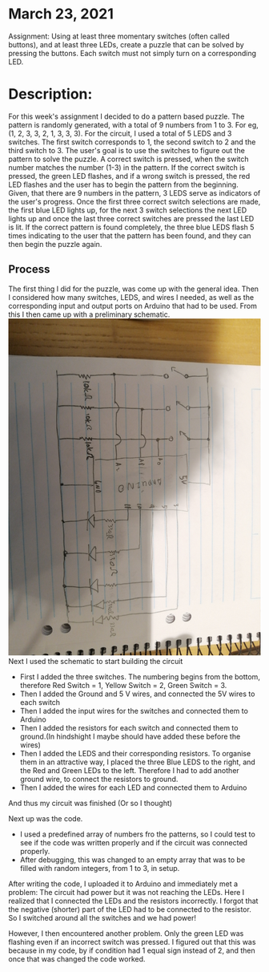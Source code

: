 # March 23, 2021
Assignment: Using at least three momentary switches (often called buttons), and at least three LEDs, create a puzzle that can be solved by pressing the buttons. 
Each switch must not simply turn on a corresponding LED.

# Description: 
For this week's assignment I decided to do a pattern based puzzle. The pattern is randomly generated, with a total of 9 numbers from 1 to 3. 
For eg, (1, 2, 3, 3, 2, 1, 3, 3, 3). For the circuit, I used a total of 5 LEDS and 3 switches. The first switch corresponds to 1, the second switch to 2 and the 
third switch to 3. The user's goal is to use the switches to figure out the pattern to solve the puzzle. A correct switch is pressed, when the switch number 
matches the number (1-3) in the pattern. If the correct switch is pressed, the green LED flashes, and if a wrong switch is pressed, the red LED flashes and the user 
has to begin the pattern from the beginning. Given, that there are 9 numbers in the pattern, 3 LEDS serve as indicators of the user's progress. Once the first three correct
switch selections are made, the first blue LED lights up, for the next 3 switch selections the next LED lights up and once the last three correct switches are pressed
the last LED is lit. If the correct pattern is found completely, the three blue LEDS flash 5 times indicating to the user that the pattern has been found, and they 
can then begin the puzzle again. 

## Process
The first thing I did for the puzzle, was come up with the general idea. Then I considered how many switches, LEDS, and wires I needed, as well as the corresponding
input and output ports on Arduino that had to be used. From this I then came up with a preliminary schematic. 
![](images/schematicdraft.jpg)
Next I used the schematic to start building the circuit

- First I added the three switches. The numbering begins from the bottom, therefore Red Switch = 1, Yellow Switch = 2, Green Switch = 3.
- Then I added the Ground and 5 V wires, and connected the 5V wires to each switch
- Then I added the input wires for the switches and connected them to Arduino
- Then I added the resistors for each switch and connected them to ground.(In hindshight I maybe should have added these before the wires)
- Then I added the LEDS and their corresponding resistors. To organise them in an attractive way, I placed the three Blue LEDS to the right, and the Red and Green LEDs to the left. Therefore I had to add another ground wire, to connect the resistors to ground.
- Then I added the wires for each LED and connected them to Arduino

And thus my circuit was finished (Or so I thought)

Next up was the code.
- I used a predefined array of numbers fro the patterns, so I could test to see if the code was written properly and if the circuit was connected properly. 
- After debugging, this was changed to an empty array that was to be filled with random integers, from 1 to 3, in setup.  

After writing the code, I uploaded it to Arduino and immediately met a problem: The circuit had power but it was not reaching the LEDs. Here I realized that I connected
the LEDs and the resistors incorrectly. I forgot that the negative (shorter) part of the LED had to be connected to the resistor. So I switched around all the switches and we had power!

However, I then encountered another problem. Only the green LED was flashing even if an incorrect switch was pressed. I figured out that this was because in my code, by if condition
had 1 equal sign instead of 2, and then once that was changed the code worked. 
